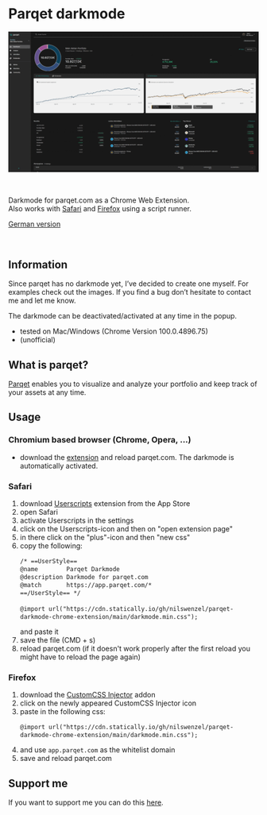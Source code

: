 # Parqet darkmode
![myImage](./docs/gifs/all_images_as_gif.gif)

<br/>

Darkmode for parqet.com as a Chrome Web Extension. <br/>
Also works with [Safari](#safari) and [Firefox](#firefox) using a script runner.

[German version](./docs/readme_ger.md)

<br/>

## Information
Since parqet has no darkmode yet, I’ve decided to create one myself. For examples check out the images. If you find a bug don’t hesitate to contact me and let me know.

The darkmode can be deactivated/activated at any time in the popup.

- tested on Mac/Windows (Chrome Version 100.0.4896.75)
- (unofficial)

## What is parqet?
[Parqet](https://www.parqet.com) enables you to visualize and analyze your portfolio and keep track of your assets at any time.

## Usage

### Chromium based browser (Chrome, Opera, ...)
- download the [extension](https://chrome.google.com/webstore/detail/parqet-darkmode/jfhpcliegfecjhjehclnhnngbjndodoj?hl) and reload parqet.com. The darkmode is automatically activated.

### Safari
1. download [Userscripts](https://apps.apple.com/us/app/userscripts/id1463298887) extension from the App Store
2. open Safari
3. activate Userscripts in the settings
4. click on the Userscripts-icon and then on "open extension page"
5. in there click on the "plus"-icon and then "new css"
6. copy the following:
    ```
    /* ==UserStyle==
    @name        Parqet Darkmode
    @description Darkmode for parqet.com
    @match       https://app.parqet.com/*
    ==/UserStyle== */

    @import url("https://cdn.statically.io/gh/nilswenzel/parqet-darkmode-chrome-extension/main/darkmode.min.css");
    ```
    and paste it
7. save the file (CMD + s)
8. reload parqet.com (if it doesn't work properly after the first reload you might have to reload the page again)

### Firefox
1. download the [CustomCSS Injector](https://addons.mozilla.org/de/firefox/addon/customcss-injector/) addon
2. click on the newly appeared CustomCSS Injector icon
3. paste in the following css:
    ```
    @import url("https://cdn.statically.io/gh/nilswenzel/parqet-darkmode-chrome-extension/main/darkmode.min.css");
    ```
4. and use `app.parqet.com` as the whitelist domain
5. save and reload parqet.com


## Support me
If you want to support me you can do this [here](https://www.paypal.com/paypalme/nilswenzel01).
